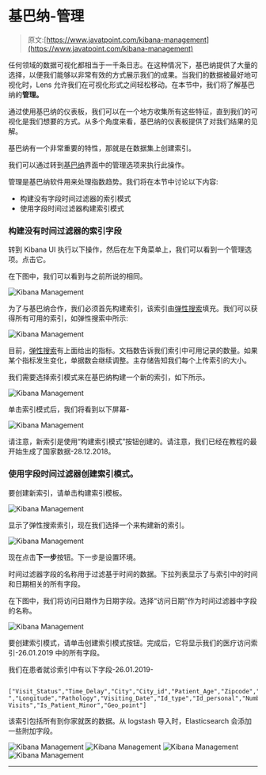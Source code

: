# 基巴纳-管理

> 原文:[https://www.javatpoint.com/kibana-management](https://www.javatpoint.com/kibana-management)

任何领域的数据可视化都相当于一千条日志。在这种情况下，基巴纳提供了大量的选择，以便我们能够以非常有效的方式展示我们的成果。当我们的数据被最好地可视化时，Lens 允许我们在可视化形式之间轻松移动。在本节中，我们将了解基巴纳的**管理。**

通过使用基巴纳的仪表板，我们可以在一个地方收集所有这些特征，直到我们的可视化是我们想要的方式。从多个角度来看，基巴纳的仪表板提供了对我们结果的见解。

基巴纳有一个非常重要的特性，那就是在数据集上创建索引。

我们可以通过转到[基巴纳](https://www.javatpoint.com/kibana)界面中的管理选项来执行此操作。

管理是基巴纳软件用来处理指数趋势。我们将在本节中讨论以下内容:

*   构建没有字段时间过滤器的索引模式
*   使用字段时间过滤器构建索引模式

### 构建没有时间过滤器的索引字段

转到 Kibana UI 执行以下操作，然后在左下角菜单上，我们可以看到一个管理选项。点击它。

在下图中，我们可以看到与之前所说的相同。

![Kibana Management](../Images/2e9e31bb613ecf003fceaf745808d980.png)

为了与基巴纳合作，我们必须首先构建索引，该索引由[弹性搜索](https://www.javatpoint.com/elasticsearch)填充。我们可以获得所有可用的索引，如弹性搜索中所示:

![Kibana Management](../Images/8c2f590887fff1fb7575f91aaaa81238.png)

目前，[弹性搜索](https://www.javatpoint.com/kibana-elasticsearch)有上面给出的指标。文档数告诉我们索引中可用记录的数量。如果某个指标发生变化，单据数会继续调整。主存储告知我们每个上传索引的大小。

我们需要选择索引模式来在基巴纳构建一个新的索引，如下所示。

![Kibana Management](../Images/f6f27870c24b7cb277cc13d9c1b06753.png)

单击索引模式后，我们将看到以下屏幕-

![Kibana Management](../Images/07230951b1b5172d30ad1a14ffbc9a77.png)

请注意，新索引是使用“构建索引模式”按钮创建的。请注意，我们已经在教程的最开始生成了国家数据-28.12.2018。

### 使用字段时间过滤器创建索引模式。

要创建新索引，请单击构建索引模板。

![Kibana Management](../Images/32990e3889b0c314a66ebecb43fb950f.png)

显示了弹性搜索索引，现在我们选择一个来构建新的索引。

![Kibana Management](../Images/984251eaee42bfa75c7a9823af339e02.png)

现在点击**下一步**按钮。下一步是设置环境。

时间过滤器字段的名称用于过滤基于时间的数据。下拉列表显示了与索引中的时间和日期相关的所有字段。

在下图中，我们将访问日期作为日期字段。选择“访问日期”作为时间过滤器中字段的名称。

![Kibana Management](../Images/7ed0d490467f8f5efe519ea65d8fc25b.png)

要创建索引模式，请单击创建索引模式按钮。完成后，它将显示我们的医疗访问索引-26.01.2019 中的所有字段。

我们在患者就诊索引中有以下字段-26.01.2019-

```

["Visit_Status","Time_Delay","City","City_id","Patient_Age","Zipcode","Latitude 
","Longitude","Pathology","Visiting_Date","Id_type","Id_personal","Number_Home_
Visits","Is_Patient_Minor","Geo_point"]

```

该索引包括所有到你家就医的数据。从 logstash 导入时，Elasticsearch 会添加一些附加字段。

![Kibana Management](../Images/88c35133d87d71b662069e67cfe7f777.png) ![Kibana Management](../Images/b93e6adf4ae8d8b5a93caa7a8137eefa.png) ![Kibana Management](../Images/e5e961d5777606ac6c07b151cb574075.png) ![Kibana Management](../Images/af4f558d71a31b84e5b89aafa0759210.png)

* * *